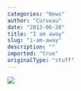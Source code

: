 ```yaml
---
categories: "News"
author: "Curveau"
date: "2013-06-20"
title: "I am away"
slug: "i-am-away"
description: ""
imported: "true"
originalType: "stuff"
---
```



![](Rope_4_FFT-Dire_r.png) 


